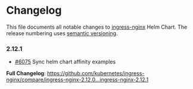 <!-- SPDX-License-Identifier: Apache-2.0 -->

# Changelog

This file documents all notable changes to [ingress-nginx](https://github.com/kubernetes/ingress-nginx) Helm Chart. The release numbering uses [semantic versioning](http://semver.org).

### 2.12.1

* [#6075](https://github.com/kubernetes/ingress-nginx/pull/6075) Sync helm chart affinity examples

**Full Changelog**: https://github.com/kubernetes/ingress-nginx/compare/ingress-nginx-2.12.0...ingress-nginx-2.12.1
